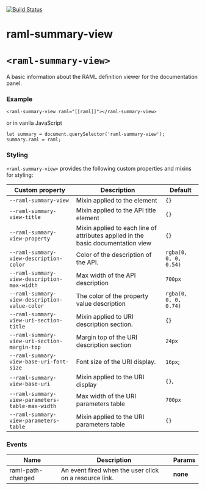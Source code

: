 [![Build Status](https://travis-ci.org/advanced-rest-client/raml-summary-view.svg?branch=stage)](https://travis-ci.org/advanced-rest-client/raml-summary-view)  

# raml-summary-view

# `<raml-summary-view>`
A basic information about the RAML definition viewer for the documentation panel.

### Example
```
<raml-summary-view raml="[[raml]]"></raml-summary-view>
```
or in vanila JavaScript
```
let summary = document.querySelector('raml-summary-view');
summary.raml = raml;
```

### Styling
`<raml-summary-view>` provides the following custom properties and mixins for styling:

Custom property | Description | Default
----------------|-------------|----------
`--raml-summary-view` | Mixin applied to the element | `{}`
`--raml-summary-view-title` | Mixin applied to the API title element | `{}`
`--raml-summary-view-property` | Mixin applied to each line of attributes applied in the basic documentation view | `{}`
`--raml-summary-view-description-color` | Color of the description of the API. | `rgba(0, 0, 0, 0.54)`
`--raml-summary-view-description-max-width` | Max width of the API description | `700px`
`--raml-summary-view-description-value-color` | The color of the property value description | `rgba(0, 0, 0, 0.74)`
`--raml-summary-view-uri-section-title` | Mixin applied to URI description section. | `{}`
`--raml-summary-view-uri-section-margin-top` | Margin top of the URI description section | `24px`
`--raml-summary-view-base-uri-font-size` | Font size of the URI display. | `16px`;
`--raml-summary-view-base-uri` | Mixin applied to the URI display | `{}`,
`--raml-summary-view-parameters-table-max-width` | Max width of the URI parameters table | `700px`
`--raml-summary-view-parameters-table` | Mixin applied to the URI parameters table | `{}`



### Events
| Name | Description | Params |
| --- | --- | --- |
| raml-path-changed | An event fired when the user click on a resource link. | __none__ |
